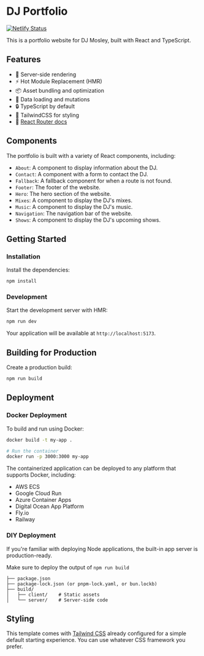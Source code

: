 # DJ Portfolio

[![Netlify Status](https://api.netlify.com/api/v1/badges/04b55465-6bc0-4f1b-a97b-1112ed63ac45/deploy-status)](https://app.netlify.com/projects/eclectic-faun-f904bb/deploys)

This is a portfolio website for DJ Mosley, built with React and TypeScript.

## Features

- 🚀 Server-side rendering
- ⚡️ Hot Module Replacement (HMR)
- 📦 Asset bundling and optimization
- 🔄 Data loading and mutations
- 🔒 TypeScript by default
- 🎉 TailwindCSS for styling
- 📖 [React Router docs](https://reactrouter.com/)

## Components

The portfolio is built with a variety of React components, including:

- `About`: A component to display information about the DJ.
- `Contact`: A component with a form to contact the DJ.
- `Fallback`: A fallback component for when a route is not found.
- `Footer`: The footer of the website.
- `Hero`: The hero section of the website.
- `Mixes`: A component to display the DJ's mixes.
- `Music`: A component to display the DJ's music.
- `Navigation`: The navigation bar of the website.
- `Shows`: A component to display the DJ's upcoming shows.

## Getting Started

### Installation

Install the dependencies:

```bash
npm install
```

### Development

Start the development server with HMR:

```bash
npm run dev
```

Your application will be available at `http://localhost:5173`.

## Building for Production

Create a production build:

```bash
npm run build
```

## Deployment

### Docker Deployment

To build and run using Docker:

```bash
docker build -t my-app .

# Run the container
docker run -p 3000:3000 my-app
```

The containerized application can be deployed to any platform that supports Docker, including:

- AWS ECS
- Google Cloud Run
- Azure Container Apps
- Digital Ocean App Platform
- Fly.io
- Railway

### DIY Deployment

If you're familiar with deploying Node applications, the built-in app server is production-ready.

Make sure to deploy the output of `npm run build`

```
├── package.json
├── package-lock.json (or pnpm-lock.yaml, or bun.lockb)
├── build/
│   ├── client/    # Static assets
│   └── server/    # Server-side code
```

## Styling

This template comes with [Tailwind CSS](https://tailwindcss.com/) already configured for a simple default starting experience. You can use whatever CSS framework you prefer.
